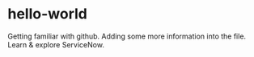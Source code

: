# hello-world
Getting familiar with github.
Adding some more information into the file.
Learn & explore ServiceNow.
